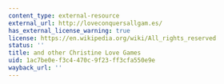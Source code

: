 ```yaml
---
content_type: external-resource
external_url: http://loveconquersallgam.es/
has_external_license_warning: true
license: https://en.wikipedia.org/wiki/All_rights_reserved
status: ''
title: and other Christine Love Games
uid: 1ac7be0e-f3c4-470c-9f23-ff3cfa550e9e
wayback_url: ''
---
```

